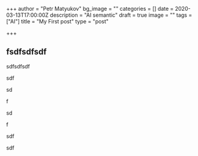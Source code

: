 +++
author = "Petr Matyukov"
bg_image = ""
categories = []
date = 2020-03-13T17:00:00Z
description = "AI semantic"
draft = true
image = ""
tags = ["AI"]
title = "My First post"
type = "post"

+++
## fsdfsdfsdf

sdfsdfsdf

sdf

sd

f

sd

f

sdf

sdf